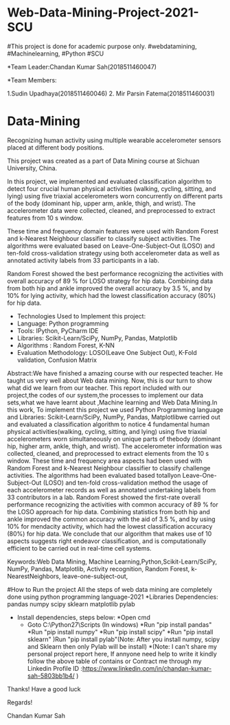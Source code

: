 # Web-Data-Mining-Project-2021-SCU
#This project is done for academic purpose only.
#webdatamining, #Machinelearning, #Python #SCU

*Team Leader:Chandan Kumar Sah(2018511460047)

*Team Members:

1.Sudin Upadhaya(2018511460046)
2. Mir Parsin Fatema(2018511460031)
# Data-Mining

Recognizing human activity using multiple wearable accelerometer sensors placed at different body positions.

This project was created as a part of Data Mining course at Sichuan University, China.

In this project, we implemented and evaluated classification algorithm to detect four crucial human physical activities (walking, cycling, sitting, and lying) using five triaxial accelerometers worn concurrently on different parts of the body (dominant hip, upper arm, ankle, thigh, and wrist). The accelerometer data were collected, cleaned, and preprocessed to extract features from 10 s window.

 These time and frequency domain features were used with Random Forest and k-Nearest Neighbour classifier to classify subject activities. The algorithms were evaluated based on Leave-One-Subject-Out (LOSO) and ten-fold cross-validation strategy using both accelerometer data as well as annotated activity labels from 33 participants in a lab. 
 
Random Forest showed the best performance recognizing the activities with overall accuracy of 89 % for LOSO strategy for hip data. Combining data from both hip and ankle improved the overall accuracy by 3.5 %, and by 10% for lying activity, which had the lowest classification accuracy (80%) for hip data.

* Technologies Used to Implement this project:
* Language: Python programming
* Tools: IPython, PyCharm IDE
* Libraries: Scikit-Learn/SciPy, NumPy, Pandas, Matplotlib
* Algorithms : Random Forest, K-NN
* Evaluation Methodology: LOSO(Leave One Subject Out), K-Fold validation, Confusion Matrix


Abstract:We have finished a amazing course with our respected teacher. He taught us very well about Web data mining. Now, this is our turn to show what did we learn from our teacher. This report included with our project,the codes of our system,the processes to implement our data sets,what we have learnt about ,Machine learning and Web Data Mining.In this work, To implement this project we used Python Programming language and Libraries: Scikit-Learn/SciPy, NumPy, Pandas, Matplotlibwe carried out and evaluated a classification algorithm to notice 4 fundamental human physical activities(walking, cycling, sitting, and lying) using five triaxial accelerometers worn simultaneously on unique parts of thebody (dominant hip, higher arm, ankle, thigh, and wrist). The accelerometer information was collected, cleaned, and preprocessed to extract elements from the 10 s window. These time and frequency area aspects had been used with Random Forest and k-Nearest Neighbour classifier to classify challenge activities. The algorithms had been evaluated based totallyon Leave-One-Subject-Out (LOSO) and ten-fold cross-validation method the usage of each accelerometer records as well as annotated undertaking labels from 33 contributors in a lab. Random Forest showed the first-rate overall performance recognizing the activities with common accuracy of 89 % for the LOSO approach for hip data. Combining statistics from both hip and ankle improved the common accuracy with the aid of 3.5 %, and by using 10% for mendacity activity, which had the lowest classification accuracy (80%) for hip data. We conclude that our algorithm that makes use of 10 aspects suggests right endeavor classification, and is computationally efficient to be carried out in real-time cell systems. 

Keywords:Web Data Mining, Machine Learning,Python,Scikit-Learn/SciPy, NumPy, Pandas, Matplotlib, Activity recognition, Random Forest, k-NearestNeighbors, leave-one-subject-out, 



#How to Run the project
All the steps of web data mining are completely done using python programming language-2021
*Libraries Dependencies:
                pandas
		numpy
		scipy
		sklearn
		matplotlib
		pylab
		
		
- Install dependencies, steps below:
		*Open cmd
   * Goto C:\Python27\Scripts (In windows)
		*Run "pip install pandas"
		*Run "pip install numpy"
		*Run "pip install scipy"
		*Run "pip install sklearn"
		)Run "pip install pylab"(Note: After you install numpy, scipy and Sklearn then only Pylab will be install)
*(Note: I can't share my personal project report here, If annyone need help to write it kindly follow the above table of contains or Contract me through my Linkedin Profile ID :https://www.linkedin.com/in/chandan-kumar-sah-5803bb1b4/ )

Thanks! Have a good luck

Regards!

Chandan Kumar Sah
